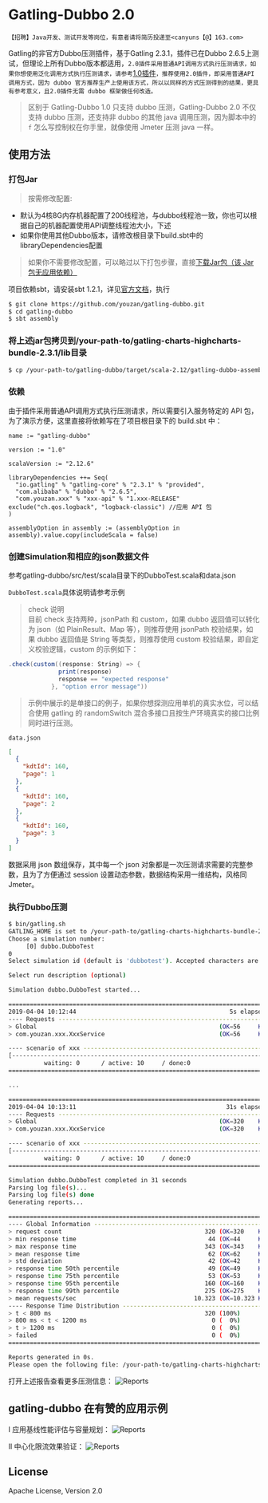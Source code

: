 # Gatling-Dubbo 2.0
`【招聘】Java开发、测试开发等岗位，有意者请将简历投递至<canyuns【@】163.com>`  

Gatling的非官方Dubbo压测插件，基于Gatling 2.3.1，插件已在Dubbo 2.6.5上测试，但理论上所有Dubbo版本都适用，`2.0插件采用普通API调用方式执行压测请求，如果你想使用泛化调用方式执行压测请求，请参考`[1.0插件](https://github.com/youzan/gatling-dubbo/tree/v1.0)`，推荐使用2.0插件，即采用普通API调用方式，因为 dubbo 官方推荐生产上使用该方式，所以以同样的方式压测得到的结果，更具有参考意义，且2.0插件无需 dubbo 框架做任何改造。`

> 区别于 Gatling-Dubbo 1.0 只支持 dubbo 压测，Gatling-Dubbo 2.0 不仅支持 dubbo 压测，还支持非 dubbo 的其他 java 调用压测，因为脚本中的 `f` 怎么写控制权在你手里，就像使用 Jmeter 压测 java 一样。

## 使用方法

### 打包Jar

> 按需修改配置:  
- 默认为4核8G内存机器配置了200线程池，与dubbo线程池一致，你也可以根据自己的机器配置使用API调整线程池大小，下述
- 如果你使用其他Dubbo版本，请修改根目录下build.sbt中的libraryDependencies配置

> 如果你不需要修改配置，可以略过以下打包步骤，直接[下载Jar包（该  Jar 包无应用依赖）](https://github.com/youzan/gatling-dubbo/releases)

项目依赖sbt，请安装sbt 1.2.1，详见[官方文档](https://www.scala-sbt.org/1.x/docs/Setup.html)，执行
```bash
$ git clone https://github.com/youzan/gatling-dubbo.git
$ cd gatling-dubbo
$ sbt assembly
```

### 将上述jar包拷贝到/your-path-to/gatling-charts-highcharts-bundle-2.3.1/lib目录
```bash
$ cp /your-path-to/gatling-dubbo/target/scala-2.12/gatling-dubbo-assembly-1.0.jar /your-path-to/gatling-charts-highcharts-bundle-2.3.1/lib
```

### 依赖
由于插件采用普通API调用方式执行压测请求，所以需要引入服务特定的 API 包，为了演示方便，这里直接将依赖写在了项目根目录下的 build.sbt 中：
```sbtshell
name := "gatling-dubbo"

version := "1.0"

scalaVersion := "2.12.6"

libraryDependencies ++= Seq(
  "io.gatling" % "gatling-core" % "2.3.1" % "provided",
  "com.alibaba" % "dubbo" % "2.6.5",
  "com.youzan.xxx" % "xxx-api" % "1.xxx-RELEASE" exclude("ch.qos.logback", "logback-classic") //应用 API 包
)

assemblyOption in assembly := (assemblyOption in assembly).value.copy(includeScala = false)
```

### 创建Simulation和相应的json数据文件
参考gatling-dubbo/src/test/scala目录下的DubboTest.scala和data.json

`DubboTest.scala`具体说明请参考示例

> check 说明  
目前 check 支持两种，jsonPath 和 custom，如果 dubbo 返回值可以转化为 json（如 PlainResult、Map 等），则推荐使用 jsonPath 校验结果，如果 dubbo 返回值是 String 等类型，则推荐使用 custom 校验结果，即自定义校验逻辑，custom 的示例如下：  
```scala
.check(custom((response: String) => {
              print(response)
              response == "expected response"
            }, "option error message"))
```

> 示例中展示的是单接口的例子，如果你想探测应用单机的真实水位，可以结合使用 gatling 的 randomSwitch 混合多接口且按生产环境真实的接口比例同时进行压测。  

`data.json`
```json
[
  {
    "kdtId": 160,
    "page": 1
  },
  {
    "kdtId": 160,
    "page": 2
  },
  {
    "kdtId": 160,
    "page": 3
  }
]
```
数据采用 json 数组保存，其中每一个 json 对象都是一次压测请求需要的完整参数，且为了方便通过 session 设置动态参数，数据结构采用一维结构，风格同 Jmeter。

### 执行Dubbo压测
```bash
$ bin/gatling.sh
GATLING_HOME is set to /your-path-to/gatling-charts-highcharts-bundle-2.3.1
Choose a simulation number:
     [0] dubbo.DubboTest
0
Select simulation id (default is 'dubbotest'). Accepted characters are a-z, A-Z, 0-9, - and _

Select run description (optional)

Simulation dubbo.DubboTest started...

================================================================================
2019-04-04 10:12:44                                           5s elapsed
---- Requests ------------------------------------------------------------------
> Global                                                   (OK=56     KO=0     )
> com.youzan.xxx.XxxService                                (OK=56     KO=0     )

---- scenario of xxx -----------------------------------------------------------
[--------------------------------------------------------------------------]  0%
          waiting: 0      / active: 10     / done:0
================================================================================

...

================================================================================
2019-04-04 10:13:11                                          31s elapsed
---- Requests ------------------------------------------------------------------
> Global                                                   (OK=320    KO=0     )
> com.youzan.xxx.XxxService                                (OK=320    KO=0     )

---- scenario of xxx -----------------------------------------------------------
[--------------------------------------------------------------------------]  0%
          waiting: 0      / active: 10     / done:0
================================================================================

Simulation dubbo.DubboTest completed in 31 seconds
Parsing log file(s)...
Parsing log file(s) done
Generating reports...

================================================================================
---- Global Information --------------------------------------------------------
> request count                                        320 (OK=320    KO=0     )
> min response time                                     44 (OK=44     KO=-     )
> max response time                                    343 (OK=343    KO=-     )
> mean response time                                    62 (OK=62     KO=-     )
> std deviation                                         42 (OK=42     KO=-     )
> response time 50th percentile                         49 (OK=49     KO=-     )
> response time 75th percentile                         53 (OK=53     KO=-     )
> response time 95th percentile                        160 (OK=160    KO=-     )
> response time 99th percentile                        275 (OK=275    KO=-     )
> mean requests/sec                                 10.323 (OK=10.323 KO=-     )
---- Response Time Distribution ------------------------------------------------
> t < 800 ms                                           320 (100%)
> 800 ms < t < 1200 ms                                   0 (  0%)
> t > 1200 ms                                            0 (  0%)
> failed                                                 0 (  0%)
================================================================================

Reports generated in 0s.
Please open the following file: /your-path-to/gatling-charts-highcharts-bundle-2.3.1/results/dubbotest-1554343959840/index.html
```

打开上述报告查看更多压测信息：
![Reports](png/Reports.png)

## gatling-dubbo 在有赞的应用示例
I 应用基线性能评估与容量规划：
![Reports](png/example-1.png)  

II 中心化限流效果验证：
![Reports](png/example-2.png)

## License
Apache License, Version 2.0
